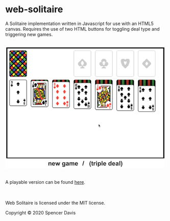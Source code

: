 # web-solitaire
A Solitaire implementation written in Javascript for use with an HTML5 canvas. Requires the use of two HTML buttons for toggling deal type and triggering new games.
<br /><br />

![Gameplay Demo](demo/solitaire-gameplay.gif)
<br /><br />

A playable version can be found [here](https://www.strdavis.com/solitaire/).
<br /><br /><br />

Web Solitaire is licensed under the MIT license.

Copyright © 2020 Spencer Davis
